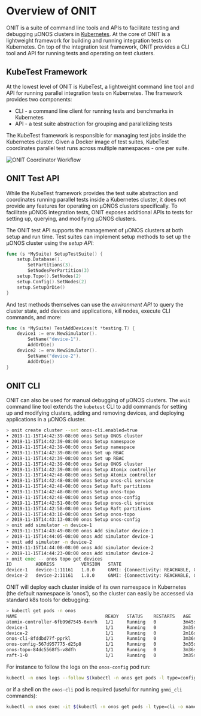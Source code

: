 # Overview of ONIT

ONIT is a suite of command line tools and APIs to facilitate testing and debugging μONOS clusters in [Kubernetes].
At the core of ONIT is a lightweight framework for building and running integration tests on Kubernetes. On top of
the integration test framework, ONIT provides a CLI tool and API for running tests and operating on test clusters.

## KubeTest Framework

At the lowest level of ONIT is KubeTest, a lightweight command line tool and API for running parallel integration
tests on Kubernetes. The framework provides two components:

* CLI - a command line client for running tests and benchmarks in Kubernetes
* API - a test suite abstraction for grouping and parallelizing tests

The KubeTest framework is responsible for managing test jobs inside the Kubernetes cluster. Given a Docker image of
test suites, KubeTest coordinates parallel test runs across multiple namespaces - one per suite.

![ONIT Coordinator Workflow](images/onit-coordinator-workflow.png)

## ONIT Test API

While the KubeTest framework provides the test suite abstraction and coordinates running parallel tests inside a
Kubernetes cluster, it does not provide any features for operating on μONOS clusters specifically. To facilitate
μONOS integration tests, ONIT exposes additional APIs to tests for setting up, querying, and modifying μONOS clusters.

The ONIT test API supports the management of μONOS clusters at both setup and run time. Test suites can implement
setup methods to set up the μONOS cluster using the _setup API_:

```go
func (s *MySuite) SetupTestSuite() {
	setup.Database().
		SetPartitions(3).
		SetNodesPerPartition(3)
	setup.Topo().SetNodes(2)
	setup.Config().SetNodes(2)
	setup.SetupOrDie()
}
```

And test methods themselves can use the _environment API_ to query the cluster state, add devices and applications,
kill nodes, execute CLI commands, and more:

```go
func (s *MySuite) TestAddDevices(t *testing.T) {
	device1 := env.NewSimulator().
		SetName("device-1").
		AddOrDie()
	device2 := env.NewSimulator().
		SetName("device-2").
		AddOrDie()
}
```

## ONIT CLI

ONIT can also be used for manual debugging of μONOS clusters. The `onit` command line tool extends the `kubetest` CLI 
to add commands for setting up and modifying clusters, adding and removing devices, and deploying applications in
a μONOS cluster.

```bash
> onit create cluster --set onos-cli.enabled=true
‣ 2019-11-15T14:42:39-08:00 onos Setup ONOS cluster
‣ 2019-11-15T14:42:39-08:00 onos Setup namespace
✓ 2019-11-15T14:42:39-08:00 onos Setup namespace
‣ 2019-11-15T14:42:39-08:00 onos Set up RBAC
✓ 2019-11-15T14:42:39-08:00 onos Set up RBAC
✓ 2019-11-15T14:42:39-08:00 onos Setup ONOS cluster
‣ 2019-11-15T14:42:39-08:00 onos Setup Atomix controller
✓ 2019-11-15T14:42:48-08:00 onos Setup Atomix controller
‣ 2019-11-15T14:42:48-08:00 onos Setup onos-cli service
‣ 2019-11-15T14:42:48-08:00 onos Setup Raft partitions
‣ 2019-11-15T14:42:48-08:00 onos Setup onos-topo
‣ 2019-11-15T14:42:48-08:00 onos Setup onos-config
✓ 2019-11-15T14:42:51-08:00 onos Setup onos-cli service
✓ 2019-11-15T14:42:58-08:00 onos Setup Raft partitions
✓ 2019-11-15T14:43:10-08:00 onos Setup onos-topo
✓ 2019-11-15T14:43:13-08:00 onos Setup onos-config
> onit add simulator -n device-1
‣ 2019-11-15T14:43:49-08:00 onos Add simulator device-1
✓ 2019-11-15T14:44:05-08:00 onos Add simulator device-1
> onit add simulator -n device-2
‣ 2019-11-15T14:44:08-08:00 onos Add simulator device-2
✓ 2019-11-15T14:44:23-08:00 onos Add simulator device-2
> onit exec -- onos topo get devices
ID         ADDRESS          VERSION   STATE
device-1   device-1:11161   1.0.0     GNMI: {Connectivity: REACHABLE, Channel: CONNECTED, Service: AVAILABLE}
device-2   device-2:11161   1.0.0     GNMI: {Connectivity: REACHABLE, Channel: CONNECTED, Service: AVAILABLE}
```

ONIT will deploy each cluster inside of its own namespace in Kubernetes (the
default namespace is 'onos'), so the cluster can easily be accessed via
standard k8s tools for debugging:

```bash
> kubectl get pods -n onos
NAME                                 READY   STATUS    RESTARTS   AGE
atomix-controller-6fb99d7545-6xnrh   1/1     Running   0          3m45s
device-1                             1/1     Running   0          2m35s
device-2                             1/1     Running   0          2m16s
onos-cli-8fddbd77f-pprkl             1/1     Running   0          3m36s
onos-config-567d957775-d25p8         1/1     Running   0          3m35s
onos-topo-84dc5568f5-v8dfh           1/1     Running   0          3m36s
raft-1-0                             1/1     Running   0          3m35s
```

For instance to follow the logs on the `onos-config` pod run:
```bash
kubectl -n onos logs --follow $(kubectl -n onos get pods -l type=config -o name)
```

or if a shell on the `onos-cli` pod is required (useful for running `gnmi_cli` commands):
```bash
kubectl -n onos exec -it $(kubectl -n onos get pods -l type=cli -o name) -- /bin/sh
``` 

[Kubernetes]: https://kubernetes.io/
